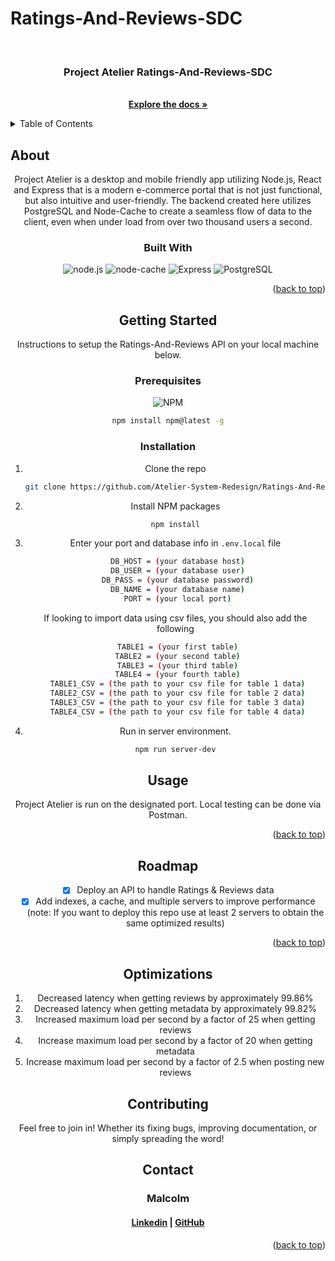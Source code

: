 # Ratings-And-Reviews-SDC

<a id='readme-top'> </a>

<br />
<div align="center">
  <a href="https://github.com/Atelier-System-Redesign/Ratings-And-Reviews-SDC">
    <!-- <img src="" alt="finance tracker logo" width="50" height="50" /> -->
  </a>
  <h3 align="center">
    Project Atelier Ratings-And-Reviews-SDC
  </h3>
  <p align="center">
    <br />
    <a href="https://github.com/Atelier-System-Redesign/Ratings-And-Reviews-SDC"><strong>Explore the docs »</strong></a>
    <br />
  </p>
</div>

<details>
  <summary>Table of Contents</summary>
  <ol>
    <li>
      <a href="#about">About</a>
      <ul>
        <li>
          <a href="#built-with">Built With</a>
        </li>
      </ul>
    </li>
    <li>
      <a href="#getting-started">Getting Started</a>
      <ul>
        <li>
          <a href="#prerequisites">Prerequisites</a>
        </li>
        <li>
          <a href="#installation">Installation</a>
        </li>
      </ul>
    </li>
    <li>
      <a href="#usage">Usage</a>
    </li>
    <li>
      <a href="#roadmap">Roadmap</a>
    </li>
    <li>
      <a href="#optimizations">Optimizations</a>
    </li>
    <li>
      <a href="#contributing">Contributing</a>
    </li>
    <li>
      <a href="#contact">Contact</a>
    </li>
  </ol>
</details>

## About

<div align="center">
   
<p>
  Project Atelier is a desktop and mobile friendly app utilizing Node.js, React and Express that is a modern e-commerce portal that is not just functional, but also intuitive and user-friendly. The backend created here utilizes PostgreSQL and Node-Cache to create a seamless flow of data to the client, even when under load from over two thousand users a second.

### Built With

![node.js](https://img.shields.io/badge/node-%23000000.svg?style=for-the-badge&logo=node.js)
![node-cache](https://img.shields.io/badge/node--cache-%23000000.svg?style=for-the-badge&logo=node.js)
![Express](https://img.shields.io/badge/express-%23000000.svg?style=for-the-badge&express=next.js)
![PostgreSQL](https://img.shields.io/badge/PostgreSQL-%23000000.svg?style=for-the-badge&logo=postgresql)

<p align="right">
  (<a href="#readme-top">back to top</a>)
</p>

## Getting Started

<p>
    Instructions to setup the Ratings-And-Reviews API on your local machine below.
</p>

### Prerequisites

![NPM](https://img.shields.io/badge/NPM-%23000000.svg?style=for-the-badge&logo=npm&logoColor=white)

```sh
npm install npm@latest -g
```

### Installation

1. Clone the repo
   ```sh
   git clone https://github.com/Atelier-System-Redesign/Ratings-And-Reviews-SDC.git
   ```
2. Install NPM packages
   ```sh
   npm install
   ```
3. Enter your port and database info in `.env.local` file
   ```sh
    DB_HOST = (your database host)
    DB_USER = (your database user)
    DB_PASS = (your database password)
    DB_NAME = (your database name)
    PORT = (your local port)
   ```
   If looking to import data using csv files, you should also add the following
   ```sh
    TABLE1 = (your first table)
    TABLE2 = (your second table)
    TABLE3 = (your third table)
    TABLE4 = (your fourth table)
    TABLE1_CSV = (the path to your csv file for table 1 data)
    TABLE2_CSV = (the path to your csv file for table 2 data)
    TABLE3_CSV = (the path to your csv file for table 3 data)
    TABLE4_CSV = (the path to your csv file for table 4 data)
   ```
4. Run in server environment.
   ```sh
   npm run server-dev
   ```

## Usage

Project Atelier is run on the designated port. Local testing can be done via Postman.

<p align="right">(<a href="#readme-top">back to top</a>)</p>

<!-- ROADMAP -->

## Roadmap

- [x] Deploy an API to handle Ratings & Reviews data
- [x] Add indexes, a cache, and multiple servers to improve performance (note: If you want to deploy this repo use at least 2 servers to obtain the same optimized results)

<p align="right">(<a href="#readme-top">back to top</a>)</p>

## Optimizations

1.  Decreased latency when getting reviews by approximately 99.86%
2.  Decreased latency when getting metadata by approximately 99.82%
3.  Increased maximum load per second by a factor of 25 when getting reviews
4.  Increase maximum load per second by a factor of 20 when getting metadata
5.  Increase maximum load per second by a factor of 2.5 when posting new reviews
<!-- CONTRIBUTING -->

## Contributing

Feel free to join in! Whether its fixing bugs, improving documentation, or
simply spreading the word!

<!-- CONTACT -->

## Contact

<h3 align='center'> Malcolm</h3>
<h4 align='center'>
  <a href="https://www.linkedin.com/in/MalcolmKam/">Linkedin</a> |
  <a href="https://github.com/MalcolmKam">GitHub</a>
</h4>

<p align="right">(<a href="#readme-top">back to top</a>)</p>

